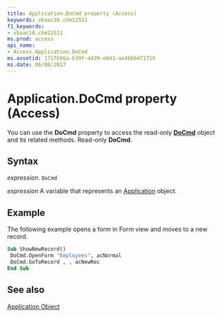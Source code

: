 ```yaml
---
title: Application.DoCmd property (Access)
keywords: vbaac10.chm12511
f1_keywords:
- vbaac10.chm12511
ms.prod: access
api_name:
- Access.Application.DoCmd
ms.assetid: 171fb56a-b39f-4439-e841-ae4bbbd71719
ms.date: 06/08/2017
---
```



# Application.DoCmd property (Access)

You can use the  **DoCmd** property to access the read-only **[DoCmd](Access.DoCmd.md)** object and its related methods. Read-only **DoCmd**.


## Syntax

_expression_. `DoCmd`

_expression_ A variable that represents an [Application](Access.Application.md) object.


## Example

The following example opens a form in Form view and moves to a new record.


```vb
Sub ShowNewRecord() 
 DoCmd.OpenForm "Employees", acNormal 
 DoCmd.GoToRecord , , acNewRec 
End Sub
```


## See also


[Application Object](Access.Application.md)

